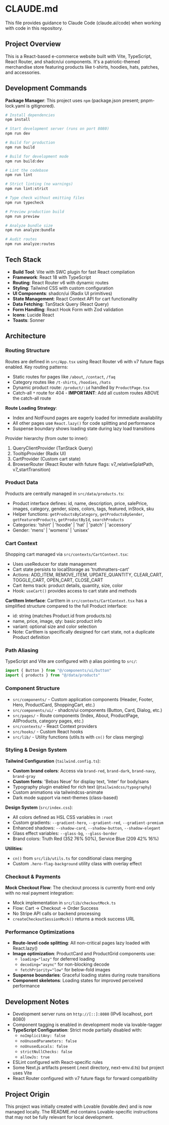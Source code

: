 # CLAUDE.md

This file provides guidance to Claude Code (claude.ai/code) when working with code in this repository.

## Project Overview

This is a React-based e-commerce website built with Vite, TypeScript, React Router, and shadcn/ui components. It's a patriotic-themed merchandise store featuring products like t-shirts, hoodies, hats, patches, and accessories.

## Development Commands

**Package Manager**: This project uses `npm` (package.json present; pnpm-lock.yaml is gitignored).

```bash
# Install dependencies
npm install

# Start development server (runs on port 8080)
npm run dev

# Build for production
npm run build

# Build for development mode
npm run build:dev

# Lint the codebase
npm run lint

# Strict linting (no warnings)
npm run lint:strict

# Type check without emitting files
npm run typecheck

# Preview production build
npm run preview

# Analyze bundle size
npm run analyze:bundle

# Audit routes
npm run analyze:routes
```

## Tech Stack

- **Build Tool**: Vite with SWC plugin for fast React compilation
- **Framework**: React 18 with TypeScript
- **Routing**: React Router v6 with dynamic routes
- **Styling**: Tailwind CSS with custom configuration
- **UI Components**: shadcn/ui (Radix UI primitives)
- **State Management**: React Context API for cart functionality
- **Data Fetching**: TanStack Query (React Query)
- **Form Handling**: React Hook Form with Zod validation
- **Icons**: Lucide React
- **Toasts**: Sonner

## Architecture

### Routing Structure

Routes are defined in `src/App.tsx` using React Router v6 with v7 future flags enabled. Key routing patterns:

- Static routes for pages like `/about`, `/contact`, `/faq`
- Category routes like `/t-shirts`, `/hoodies`, `/hats`
- Dynamic product route: `/product/:id` handled by `ProductPage.tsx`
- Catch-all `*` route for 404 - **IMPORTANT**: Add all custom routes ABOVE the catch-all route

**Route Loading Strategy**:
- Index and NotFound pages are eagerly loaded for immediate availability
- All other pages use `React.lazy()` for code splitting and performance
- Suspense boundary shows loading state during lazy load transitions

Provider hierarchy (from outer to inner):
1. QueryClientProvider (TanStack Query)
2. TooltipProvider (Radix UI)
3. CartProvider (Custom cart state)
4. BrowserRouter (React Router with future flags: v7_relativeSplatPath, v7_startTransition)

### Product Data

Products are centrally managed in `src/data/products.ts`:

- Product interface defines: id, name, description, price, salePrice, images, category, gender, sizes, colors, tags, featured, inStock, sku
- Helper functions: `getProductsByCategory`, `getProductsByGender`, `getFeaturedProducts`, `getProductById`, `searchProducts`
- Categories: 'tshirt' | 'hoodie' | 'hat' | 'patch' | 'accessory'
- Gender: 'mens' | 'womens' | 'unisex'

### Cart Context

Shopping cart managed via `src/contexts/CartContext.tsx`:

- Uses useReducer for state management
- Cart state persists to localStorage as 'truthmatters-cart'
- Actions: ADD_ITEM, REMOVE_ITEM, UPDATE_QUANTITY, CLEAR_CART, TOGGLE_CART, OPEN_CART, CLOSE_CART
- Cart items track: product details, quantity, size, color
- Hook: `useCart()` provides access to cart state and methods

**CartItem Interface**: CartItem in `src/contexts/CartContext.tsx` has a simplified structure compared to the full Product interface:
- id: string (matches Product.id from products.ts)
- name, price, image, qty: basic product info
- variant: optional size and color selection
- Note: CartItem is specifically designed for cart state, not a duplicate Product definition

### Path Aliasing

TypeScript and Vite are configured with `@` alias pointing to `src/`:
```typescript
import { Button } from "@/components/ui/button"
import { products } from "@/data/products"
```

### Component Structure

- `src/components/` - Custom application components (Header, Footer, Hero, ProductCard, ShoppingCart, etc.)
- `src/components/ui/` - shadcn/ui components (Button, Card, Dialog, etc.)
- `src/pages/` - Route components (Index, About, ProductPage, AllProducts, category pages, etc.)
- `src/contexts/` - React Context providers
- `src/hooks/` - Custom React hooks
- `src/lib/` - Utility functions (utils.ts with `cn()` for class merging)

### Styling & Design System

**Tailwind Configuration** (`tailwind.config.ts`):
- **Custom brand colors**: Access via `brand-red`, `brand-dark`, `brand-navy`, `brand-gray`
- **Custom fonts**: 'Bebas Neue' for display text, 'Inter' for body/sans
- Typography plugin enabled for rich text (`@tailwindcss/typography`)
- Custom animations via tailwindcss-animate
- Dark mode support via next-themes (class-based)

**Design System** (`src/index.css`):
- All colors defined as HSL CSS variables in `:root`
- Custom gradients: `--gradient-hero`, `--gradient-red`, `--gradient-premium`
- Enhanced shadows: `--shadow-card`, `--shadow-button`, `--shadow-elegant`
- Glass effect variables: `--glass-bg`, `--glass-border`
- Brand colors: Truth Red (352 76% 50%), Service Blue (209 42% 16%)

**Utilities**:
- `cn()` from `src/lib/utils.ts` for conditional class merging
- Custom `.hero-flag-background` utility class with overlay effect

### Checkout & Payments

**Mock Checkout Flow**: The checkout process is currently front-end only with no real payment integration:
- Mock implementation in `src/lib/checkoutMock.ts`
- Flow: Cart → Checkout → Order Success
- No Stripe API calls or backend processing
- `createCheckoutSessionMock()` returns a mock success URL

### Performance Optimizations

- **Route-level code splitting**: All non-critical pages lazy loaded with React.lazy()
- **Image optimization**: ProductCard and ProductGrid components use:
  - `loading="lazy"` for deferred loading
  - `decoding="async"` for non-blocking decode
  - `fetchPriority="low"` for below-fold images
- **Suspense boundaries**: Graceful loading states during route transitions
- **Component skeletons**: Loading states for improved perceived performance

## Development Notes

- Development server runs on `http://[::]:8080` (IPv6 localhost, port 8080)
- Component tagging is enabled in development mode via lovable-tagger
- **TypeScript Configuration**: Strict mode partially disabled with:
  - `noImplicitAny: false`
  - `noUnusedParameters: false`
  - `noUnusedLocals: false`
  - `strictNullChecks: false`
  - `allowJs: true`
- ESLint configured with React-specific rules
- Some Next.js artifacts present (.next directory, next-env.d.ts) but project uses Vite
- React Router configured with v7 future flags for forward compatibility

## Project Origin

This project was initially created with Lovable (lovable.dev) and is now managed locally. The README.md contains Lovable-specific instructions that may not be fully relevant for local development.
